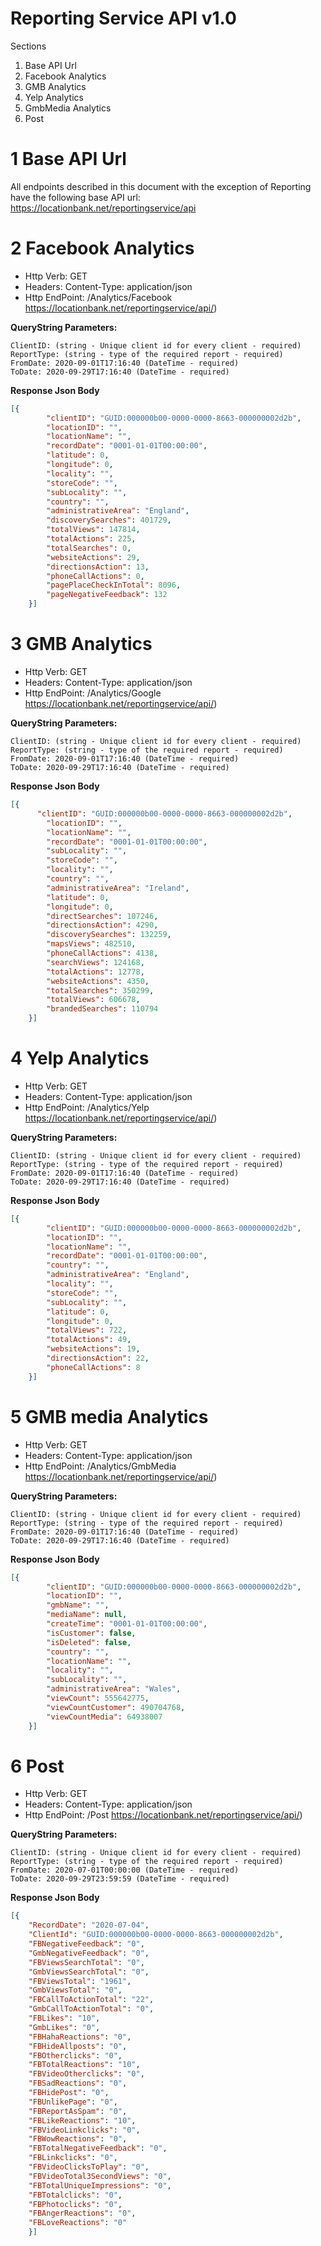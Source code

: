 # Reporting Service API v1.0

Sections

1. Base API Url
2. Facebook Analytics
3. GMB Analytics
4. Yelp Analytics
5. GmbMedia Analytics
6. Post


# 1 Base API Url

All endpoints described in this document with the exception of Reporting have the following base API url:
https://locationbank.net/reportingservice/api

# 2 Facebook Analytics

* Http Verb: GET
* Headers: Content-Type: application/json
* Http EndPoint: /Analytics/Facebook  https://locationbank.net/reportingservice/api/)

**QueryString Parameters:**

    ClientID: (string - Unique client id for every client - required)
    ReportType: (string - type of the required report - required)
    FromDate: 2020-09-01T17:16:40 (DateTime - required)
    ToDate: 2020-09-29T17:16:40 (DateTime - required)

**Response Json Body**

```json
[{
        "clientID": "GUID:000000b00-0000-0000-8663-000000002d2b",
        "locationID": "",
        "locationName": "",
        "recordDate": "0001-01-01T00:00:00",
        "latitude": 0,
        "longitude": 0,
        "locality": "",
        "storeCode": "",
        "subLocality": "",
        "country": "",
        "administrativeArea": "England",
        "discoverySearches": 401729,
        "totalViews": 147814,
        "totalActions": 225,
        "totalSearches": 0,
        "websiteActions": 29,
        "directionsAction": 13,
        "phoneCallActions": 0,
        "pagePlaceCheckInTotal": 8096,
        "pageNegativeFeedback": 132
    }]
```
 
 
# 3 GMB Analytics 

* Http Verb: GET
* Headers: Content-Type: application/json
* Http EndPoint: /Analytics/Google  https://locationbank.net/reportingservice/api/)

**QueryString Parameters:**

    ClientID: (string - Unique client id for every client - required)
    ReportType: (string - type of the required report - required)
    FromDate: 2020-09-01T17:16:40 (DateTime - required)
    ToDate: 2020-09-29T17:16:40 (DateTime - required)

**Response Json Body**

```json
[{
      "clientID": "GUID:000000b00-0000-0000-8663-000000002d2b",
        "locationID": "",
        "locationName": "",
        "recordDate": "0001-01-01T00:00:00",
        "subLocality": "",
        "storeCode": "",
        "locality": "",
        "country": "",
        "administrativeArea": "Ireland",
        "latitude": 0,
        "longitude": 0,
        "directSearches": 107246,
        "directionsAction": 4290,
        "discoverySearches": 132259,
        "mapsViews": 482510,
        "phoneCallActions": 4138,
        "searchViews": 124168,
        "totalActions": 12778,
        "websiteActions": 4350,
        "totalSearches": 350299,
        "totalViews": 606678,
        "brandedSearches": 110794
    }]
```    

# 4 Yelp Analytics

* Http Verb: GET
* Headers: Content-Type: application/json
* Http EndPoint: /Analytics/Yelp  https://locationbank.net/reportingservice/api/)

**QueryString Parameters:**

    ClientID: (string - Unique client id for every client - required)
    ReportType: (string - type of the required report - required)
    FromDate: 2020-09-01T17:16:40 (DateTime - required)
    ToDate: 2020-09-29T17:16:40 (DateTime - required)

**Response Json Body**

```json
[{
        "clientID": "GUID:000000b00-0000-0000-8663-000000002d2b",
        "locationID": "",
        "locationName": "",
        "recordDate": "0001-01-01T00:00:00",
        "country": "",
        "administrativeArea": "England",
        "locality": "",
        "storeCode": "",
        "subLocality": "",
        "latitude": 0,
        "longitude": 0,
        "totalViews": 722,
        "totalActions": 49,
        "websiteActions": 19,
        "directionsAction": 22,
        "phoneCallActions": 8
    }]
```    

# 5 GMB media Analytics

* Http Verb: GET
* Headers: Content-Type: application/json
* Http EndPoint: /Analytics/GmbMedia  https://locationbank.net/reportingservice/api/)

**QueryString Parameters:**

    ClientID: (string - Unique client id for every client - required)
    ReportType: (string - type of the required report - required)
    FromDate: 2020-09-01T17:16:40 (DateTime - required)
    ToDate: 2020-09-29T17:16:40 (DateTime - required)

**Response Json Body**

```json
[{
        "clientID": "GUID:000000b00-0000-0000-8663-000000002d2b",
        "locationID": "",
        "gmbName": "",
        "mediaName": null,
        "createTime": "0001-01-01T00:00:00",
        "isCustomer": false,
        "isDeleted": false,
        "country": "",
        "locationName": "",
        "locality": "",
        "subLocality": "",
        "administrativeArea": "Wales",
        "viewCount": 555642775,
        "viewCountCustomer": 490704768,
        "viewCountMedia": 64938007
    }]
```    


# 6 Post

* Http Verb: GET
* Headers: Content-Type: application/json
* Http EndPoint: /Post  https://locationbank.net/reportingservice/api/)

**QueryString Parameters:**

    ClientID: (string - Unique client id for every client - required)
    ReportType: (string - type of the required report - required)
    FromDate: 2020-07-01T00:00:00 (DateTime - required)
    ToDate: 2020-09-29T23:59:59 (DateTime - required)

**Response Json Body**

```json
[{
    "RecordDate": "2020-07-04",
    "ClientId": "GUID:000000b00-0000-0000-8663-000000002d2b",
    "FBNegativeFeedback": "0",
    "GmbNegativeFeedback": "0",
    "FBViewsSearchTotal": "0",
    "GmbViewsSearchTotal": "0",
    "FBViewsTotal": "1961",
    "GmbViewsTotal": "0",
    "FBCallToActionTotal": "22",
    "GmbCallToActionTotal": "0",
    "FBLikes": "10",
    "GmbLikes": "0",
    "FBHahaReactions": "0",
    "FBHideAllposts": "0",
    "FBOtherclicks": "0",
    "FBTotalReactions": "10",
    "FBVideoOtherclicks": "0",
    "FBSadReactions": "0",
    "FBHidePost": "0",
    "FBUnlikePage": "0",
    "FBReportAsSpam": "0",
    "FBLikeReactions": "10",
    "FBVideoLinkclicks": "0",
    "FBWowReactions": "0",
    "FBTotalNegativeFeedback": "0",
    "FBLinkclicks": "0",
    "FBVideoClicksToPlay": "0",
    "FBVideoTotal3SecondViews": "0",
    "FBTotalUniqueImpressions": "0",
    "FBTotalclicks": "0",
    "FBPhotoclicks": "0",
    "FBAngerReactions": "0",
    "FBLoveReactions": "0"
    }]
```    